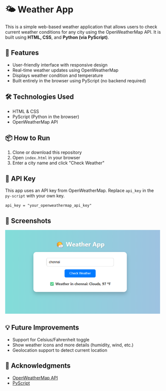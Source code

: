  <h1>🌤️ Weather App</h1>

  <p>This is a simple web-based weather application that allows users to check current weather conditions for any city using the OpenWeatherMap API. It is built using <strong>HTML, CSS</strong>, and <strong>Python (via PyScript)</strong>.</p>

  <h2>🚀 Features</h2>
  <ul>
    <li>User-friendly interface with responsive design</li>
    <li>Real-time weather updates using OpenWeatherMap</li>
    <li>Displays weather condition and temperature</li>
    <li>Built entirely in the browser using PyScript (no backend required)</li>
  </ul>

  <h2>🛠️ Technologies Used</h2>
  <ul>
    <li>HTML & CSS</li>
    <li>PyScript (Python in the browser)</li>
    <li>OpenWeatherMap API</li>
  </ul>

  <h2>📦 How to Run</h2>
  <ol>
    <li>Clone or download this repository</li>
    <li>Open <code>index.html</code> in your browser</li>
    <li>Enter a city name and click "Check Weather"</li>
  </ol>

  <h2>🔐 API Key</h2>
  <p>This app uses an API key from OpenWeatherMap. Replace <code>api_key</code> in the <code>py-script</code> with your own key.</p>

  <pre><code>api_key = "your_openweathermap_api_key"</code></pre>

  <h2>📸 Screenshots</h2>
  <img src="Screenshot 2025-06-01 140316.png"" alt="Weather App Screenshot" width="500"/>


  <h2>💡 Future Improvements</h2>
  <ul>
    <li>Support for Celsius/Fahrenheit toggle</li>
    <li>Show weather icons and more details (humidity, wind, etc.)</li>
    <li>Geolocation support to detect current location</li>
  </ul>


  <h2>🙌 Acknowledgments</h2>
  <ul>
    <li><a href="https://openweathermap.org/api" target="_blank">OpenWeatherMap API</a></li>
    <li><a href="https://pyscript.net" target="_blank">PyScript</a></li>
  </ul>

</body>
</html>
